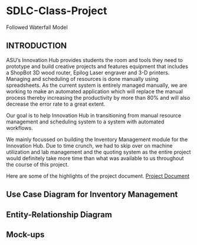 # SDLC-Class-Project
Followed Waterfall Model

## INTRODUCTION
ASU’s Innovation Hub provides students the room and tools they need to prototype and build creative projects and features equipment that includes a ShopBot 3D wood router, Epilog Laser engraver and 3-D printers. Managing and scheduling of resources is done manually using spreadsheets. As the current system is entirely managed manually, we are working to make an automated application which will replace the manual process thereby increasing the productivity by more than 80% and will also decrease the error rate to a great extent.

Our goal is to help Innovation Hub in transitioning from manual resource management and scheduling system to a system with automated workflows.

We mainly focussed on building the Inventory Management module for the Innovation Hub. Due to time crunch, we had to skip over on machine utilization and lab management and the quoting system as the entire project would definitely take more time than what was available to us throughout the course of this project.

Here are some of the highlights of the project document. [Project Document]()

## Use Case Diagram for Inventory Management

## Entity-Relationship Diagram

## Mock-ups
